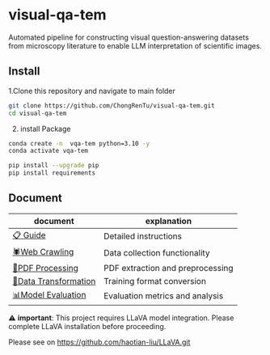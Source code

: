 # visual-qa-tem
Automated pipeline for constructing visual question-answering datasets from microscopy literature to enable LLM interpretation of scientific images.

## Install

1.Clone this repository and navigate to main folder
```bash
git clone https://github.com/ChongRenTu/visual-qa-tem.git
cd visual-qa-tem
```
2. install Package
```bash
conda create -n  vqa-tem python=3.10 -y
conda activate vqa-tem

pip install --upgrade pip
pip install requirements
```

## Document
| document | explanation |
| -------- | -------- |
|[📋 Guide](https://github.com/ChongRenTu/visual-qa-tem/blob/7e270f0901d44a7d68925c9c831b04addeaa5e07/docs/Guide.md)|Detailed instructions        |
| [🕷️Web Crawling](https://github.com/ChongRenTu/visual-qa-tem/blob/7e270f0901d44a7d68925c9c831b04addeaa5e07/docs/Web%20Crawling.md)    | Data collection functionality     |
| [📄PDF Processing](https://github.com/ChongRenTu/visual-qa-tem/blob/7e270f0901d44a7d68925c9c831b04addeaa5e07/docs/PDF%20Processing.md)    | PDF extraction and preprocessing     |
| [🔄Data Transformation](https://github.com/ChongRenTu/visual-qa-tem/blob/7e270f0901d44a7d68925c9c831b04addeaa5e07/docs/Data%20Transformation.md)    | Training format conversion     |
| [📊Model Evaluation](https://github.com/ChongRenTu/visual-qa-tem/blob/7e270f0901d44a7d68925c9c831b04addeaa5e07/docs/Model%20Evaluation.md)    | Evaluation metrics and analysis     |

⚠️ **important**: This project requires LLaVA model integration. Please complete LLaVA installation before proceeding.

Please see on https://github.com/haotian-liu/LLaVA.git
